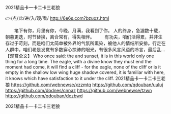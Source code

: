 
2021精品卡一卡二卡三老狼




👉/点/此/进/入/观/看/ http://6e6s.com?bzuoz.html




　　笔下有你，月里有你，今晚，月满，我看到了你。
人的终身，急遽数十载，朝暮更迭，时节替换，离合常有，得失相伴。
　　有功夫，咱们活得累，并非生存过于苛刻，而是咱们太简单被外界的气氛所熏染，被他人的情结所安排。行走在人群中，咱们老是发觉有多数穿心掠肺的眼光，有很多风言风语的冷言，最后乱...【观赏全文】
Who once said: the and sunset, it is in this world only one thing for a long time.
The eagle, with a divine know they must end the moment had come, it will find a cliff - for the eagle, none of the cliff or is it empty in the shallow low wing huge shadow covered, it is familiar with here, it knows which have satisfaction to it under the cliff.
2021精品卡一卡二卡三老狼 https://github.com/webnewse/xzzmtq
https://github.com/qdouban/uuluj
https://github.com/dodnes/cnnaz
https://github.com/webnewse/tzwn
https://github.com/qdouban/dezbwd





2021精品卡一卡二卡三老狼
